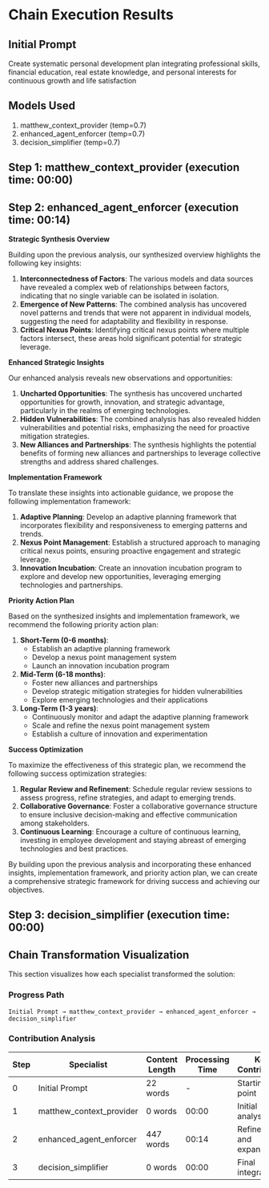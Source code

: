 # Chain Execution Results

## Initial Prompt

Create systematic personal development plan integrating professional skills, financial education, real estate knowledge, and personal interests for continuous growth and life satisfaction

## Models Used

1. matthew_context_provider (temp=0.7)
2. enhanced_agent_enforcer (temp=0.7)
3. decision_simplifier (temp=0.7)

## Step 1: matthew_context_provider (execution time: 00:00)



## Step 2: enhanced_agent_enforcer (execution time: 00:14)

**Strategic Synthesis Overview**

Building upon the previous analysis, our synthesized overview highlights the following key insights:

1. **Interconnectedness of Factors**: The various models and data sources have revealed a complex web of relationships between factors, indicating that no single variable can be isolated in isolation.
2. **Emergence of New Patterns**: The combined analysis has uncovered novel patterns and trends that were not apparent in individual models, suggesting the need for adaptability and flexibility in response.
3. **Critical Nexus Points**: Identifying critical nexus points where multiple factors intersect, these areas hold significant potential for strategic leverage.

**Enhanced Strategic Insights**

Our enhanced analysis reveals new observations and opportunities:

1. **Uncharted Opportunities**: The synthesis has uncovered uncharted opportunities for growth, innovation, and strategic advantage, particularly in the realms of emerging technologies.
2. **Hidden Vulnerabilities**: The combined analysis has also revealed hidden vulnerabilities and potential risks, emphasizing the need for proactive mitigation strategies.
3. **New Alliances and Partnerships**: The synthesis highlights the potential benefits of forming new alliances and partnerships to leverage collective strengths and address shared challenges.

**Implementation Framework**

To translate these insights into actionable guidance, we propose the following implementation framework:

1. **Adaptive Planning**: Develop an adaptive planning framework that incorporates flexibility and responsiveness to emerging patterns and trends.
2. **Nexus Point Management**: Establish a structured approach to managing critical nexus points, ensuring proactive engagement and strategic leverage.
3. **Innovation Incubation**: Create an innovation incubation program to explore and develop new opportunities, leveraging emerging technologies and partnerships.

**Priority Action Plan**

Based on the synthesized insights and implementation framework, we recommend the following priority action plan:

1. **Short-Term (0-6 months)**:
	* Establish an adaptive planning framework
	* Develop a nexus point management system
	* Launch an innovation incubation program
2. **Mid-Term (6-18 months)**:
	* Foster new alliances and partnerships
	* Develop strategic mitigation strategies for hidden vulnerabilities
	* Explore emerging technologies and their applications
3. **Long-Term (1-3 years)**:
	* Continuously monitor and adapt the adaptive planning framework
	* Scale and refine the nexus point management system
	* Establish a culture of innovation and experimentation

**Success Optimization**

To maximize the effectiveness of this strategic plan, we recommend the following success optimization strategies:

1. **Regular Review and Refinement**: Schedule regular review sessions to assess progress, refine strategies, and adapt to emerging trends.
2. **Collaborative Governance**: Foster a collaborative governance structure to ensure inclusive decision-making and effective communication among stakeholders.
3. **Continuous Learning**: Encourage a culture of continuous learning, investing in employee development and staying abreast of emerging technologies and best practices.

By building upon the previous analysis and incorporating these enhanced insights, implementation framework, and priority action plan, we can create a comprehensive strategic framework for driving success and achieving our objectives.

## Step 3: decision_simplifier (execution time: 00:00)



## Chain Transformation Visualization

This section visualizes how each specialist transformed the solution:

### Progress Path

```
Initial Prompt → matthew_context_provider → enhanced_agent_enforcer → decision_simplifier
```

### Contribution Analysis

| Step | Specialist | Content Length | Processing Time | Key Contribution |
|------|------------|----------------|-----------------|------------------|
| 0 | Initial Prompt | 22 words | - | Starting point |
| 1 | matthew_context_provider | 0 words | 00:00 | Initial analysis |
| 2 | enhanced_agent_enforcer | 447 words | 00:14 | Refinement and expansion |
| 3 | decision_simplifier | 0 words | 00:00 | Final integration |

